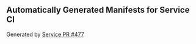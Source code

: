 ## Automatically Generated Manifests for Service CI
Generated by [Service PR #477](https://github.com/trustyai-explainability/trustyai-explainability/pull/477)
